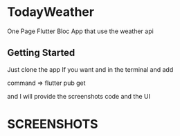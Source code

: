 # TodayWeather

One Page Flutter Bloc App that use the weather api 

## Getting Started
Just clone the app If you want and in the terminal and add

command => flutter pub get

and I will provide the screenshots code and the UI

# SCREENSHOTS
